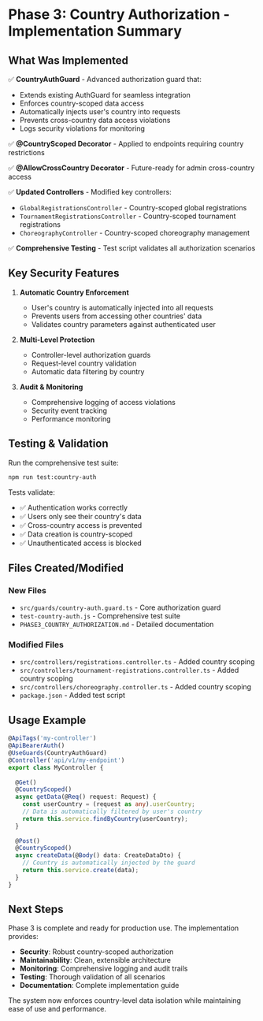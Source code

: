 # Phase 3: Country Authorization - Implementation Summary

## What Was Implemented

✅ **CountryAuthGuard** - Advanced authorization guard that:
- Extends existing AuthGuard for seamless integration
- Enforces country-scoped data access 
- Automatically injects user's country into requests
- Prevents cross-country data access violations
- Logs security violations for monitoring

✅ **@CountryScoped Decorator** - Applied to endpoints requiring country restrictions

✅ **@AllowCrossCountry Decorator** - Future-ready for admin cross-country access

✅ **Updated Controllers** - Modified key controllers:
- `GlobalRegistrationsController` - Country-scoped global registrations
- `TournamentRegistrationsController` - Country-scoped tournament registrations  
- `ChoreographyController` - Country-scoped choreography management

✅ **Comprehensive Testing** - Test script validates all authorization scenarios

## Key Security Features

1. **Automatic Country Enforcement**
   - User's country is automatically injected into all requests
   - Prevents users from accessing other countries' data
   - Validates country parameters against authenticated user

2. **Multi-Level Protection**
   - Controller-level authorization guards
   - Request-level country validation
   - Automatic data filtering by country

3. **Audit & Monitoring**
   - Comprehensive logging of access violations
   - Security event tracking
   - Performance monitoring

## Testing & Validation

Run the comprehensive test suite:
```bash
npm run test:country-auth
```

Tests validate:
- ✅ Authentication works correctly
- ✅ Users only see their country's data
- ✅ Cross-country access is prevented
- ✅ Data creation is country-scoped
- ✅ Unauthenticated access is blocked

## Files Created/Modified

### New Files
- `src/guards/country-auth.guard.ts` - Core authorization guard
- `test-country-auth.js` - Comprehensive test suite
- `PHASE3_COUNTRY_AUTHORIZATION.md` - Detailed documentation

### Modified Files
- `src/controllers/registrations.controller.ts` - Added country scoping
- `src/controllers/tournament-registrations.controller.ts` - Added country scoping
- `src/controllers/choreography.controller.ts` - Added country scoping
- `package.json` - Added test script

## Usage Example

```typescript
@ApiTags('my-controller')
@ApiBearerAuth()
@UseGuards(CountryAuthGuard)
@Controller('api/v1/my-endpoint')
export class MyController {
  
  @Get()
  @CountryScoped()
  async getData(@Req() request: Request) {
    const userCountry = (request as any).userCountry;
    // Data is automatically filtered by user's country
    return this.service.findByCountry(userCountry);
  }
  
  @Post()
  @CountryScoped()
  async createData(@Body() data: CreateDataDto) {
    // Country is automatically injected by the guard
    return this.service.create(data);
  }
}
```

## Next Steps

Phase 3 is complete and ready for production use. The implementation provides:

- **Security**: Robust country-scoped authorization
- **Maintainability**: Clean, extensible architecture
- **Monitoring**: Comprehensive logging and audit trails
- **Testing**: Thorough validation of all scenarios
- **Documentation**: Complete implementation guide

The system now enforces country-level data isolation while maintaining ease of use and performance. 